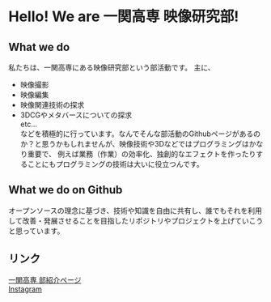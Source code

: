 # Hello! We are 一関高専 映像研究部!
## What we do
私たちは、一関高専にある映像研究部という部活動です。 
主に、  
- 映像撮影
- 映像編集
- 映像関連技術の探求
- 3DCGやメタバースについての探求  
etc...  
などを積極的に行っています。なんでそんな部活動のGithubページがあるのか？と思うかもしれませんが、映像技術や3Dなどではプログラミングはかなり重要で、
例えば業務（作業）の効率化、独創的なエフェクトを作ったりすることにもプログラミングの技術は大いに役立つんです。
## What we do on Github
オープンソースの理念に基づき、技術や知識を自由に共有し、誰でもそれを利用して改善・発展させることを目指したリポジトリやプロジェクトを上げていこうと思っています。

## リンク
[一関高専 部紹介ページ](https://www.ichinoseki.ac.jp/life/tech-club.html#club26)  
[Instagram](https://instagram.com/eizouken.nit)

<!---
Eizouken-NIT/Eizouken-NIT is a ✨ special ✨ repository because its `README.md` (this file) appears on your GitHub profile.
You can click the Preview link to take a look at your changes.
--->

